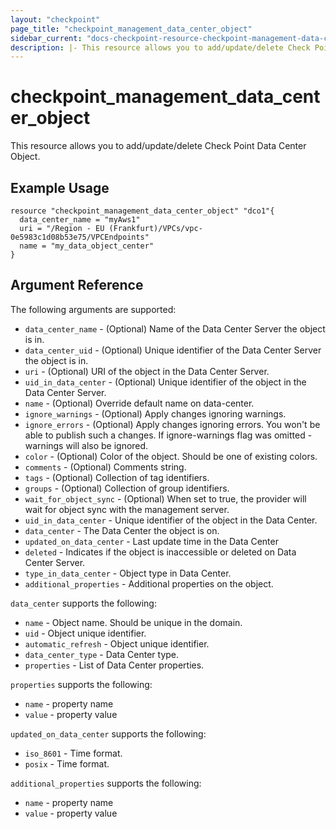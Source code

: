 ```yaml
---
layout: "checkpoint"
page_title: "checkpoint_management_data_center_object"
sidebar_current: "docs-checkpoint-resource-checkpoint-management-data-center-object"
description: |- This resource allows you to add/update/delete Check Point Data Center Object.
---
```


# checkpoint_management_data_center_object

This resource allows you to add/update/delete Check Point Data Center Object.

## Example Usage

```hcl
resource "checkpoint_management_data_center_object" "dco1"{
  data_center_name = "myAws1"
  uri = "/Region - EU (Frankfurt)/VPCs/vpc-0e5983c1d08b53e75/VPCEndpoints"
  name = "my_data_object_center"
}
```

## Argument Reference

The following arguments are supported:

* `data_center_name` - (Optional) Name of the Data Center Server the object is in.
* `data_center_uid` - (Optional) Unique identifier of the Data Center Server the object is in.
* `uri` - (Optional) URI of the object in the Data Center Server.
* `uid_in_data_center` - (Optional) Unique identifier of the object in the Data Center Server.
* `name` - (Optional) Override default name on data-center.
* `ignore_warnings` - (Optional) Apply changes ignoring warnings.
* `ignore_errors` - (Optional) Apply changes ignoring errors. You won't be able to publish such a changes. If ignore-warnings flag was omitted - warnings will also be ignored.
* `color` - (Optional) Color of the object. Should be one of existing colors.
* `comments` - (Optional) Comments string.
* `tags` - (Optional) Collection of tag identifiers.
* `groups` - (Optional) Collection of group identifiers.
* `wait_for_object_sync` - (Optional) When set to true, the provider will wait for object sync with the management server.
* `uid_in_data_center` -  Unique identifier of the object in the Data Center.
* `data_center` - The Data Center the object is on.
* `updated_on_data_center` - Last update time in the Data Center
* `deleted` - Indicates if the object is inaccessible or deleted on Data Center Server.
* `type_in_data_center` - Object type in Data Center.
* `additional_properties` - Additional properties on the object.

`data_center` supports the following:
* `name` - Object name. Should be unique in the domain.
* `uid` - Object unique identifier.
* `automatic_refresh` - Object unique identifier.
* `data_center_type` -  Data Center type.
* `properties` - List of Data Center properties.

`properties` supports the following:
* `name` - property name
* `value` - property value

`updated_on_data_center` supports the following:
* `iso_8601` - Time format.
* `posix` - Time format.

`additional_properties` supports the following:
* `name` - property name
* `value` - property value










